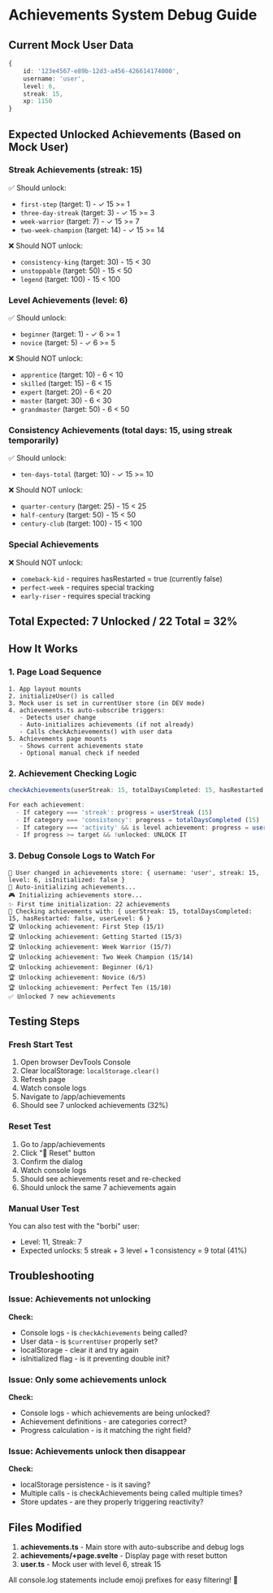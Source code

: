 # Achievements System Debug Guide

## Current Mock User Data
```typescript
{
    id: '123e4567-e89b-12d3-a456-426614174000',
    username: 'user',
    level: 6,
    streak: 15,
    xp: 1150
}
```

## Expected Unlocked Achievements (Based on Mock User)

### Streak Achievements (streak: 15)
✅ Should unlock:
- `first-step` (target: 1) - ✓ 15 >= 1
- `three-day-streak` (target: 3) - ✓ 15 >= 3
- `week-warrior` (target: 7) - ✓ 15 >= 7
- `two-week-champion` (target: 14) - ✓ 15 >= 14

❌ Should NOT unlock:
- `consistency-king` (target: 30) - 15 < 30
- `unstoppable` (target: 50) - 15 < 50
- `legend` (target: 100) - 15 < 100

### Level Achievements (level: 6)
✅ Should unlock:
- `beginner` (target: 1) - ✓ 6 >= 1
- `novice` (target: 5) - ✓ 6 >= 5

❌ Should NOT unlock:
- `apprentice` (target: 10) - 6 < 10
- `skilled` (target: 15) - 6 < 15
- `expert` (target: 20) - 6 < 20
- `master` (target: 30) - 6 < 30
- `grandmaster` (target: 50) - 6 < 50

### Consistency Achievements (total days: 15, using streak temporarily)
✅ Should unlock:
- `ten-days-total` (target: 10) - ✓ 15 >= 10

❌ Should NOT unlock:
- `quarter-century` (target: 25) - 15 < 25
- `half-century` (target: 50) - 15 < 50
- `century-club` (target: 100) - 15 < 100

### Special Achievements
❌ Should NOT unlock:
- `comeback-kid` - requires hasRestarted = true (currently false)
- `perfect-week` - requires special tracking
- `early-riser` - requires special tracking

## Total Expected: 7 Unlocked / 22 Total = 32%

## How It Works

### 1. Page Load Sequence
```
1. App layout mounts
2. initializeUser() is called
3. Mock user is set in currentUser store (in DEV mode)
4. achievements.ts auto-subscribe triggers:
   - Detects user change
   - Auto-initializes achievements (if not already)
   - Calls checkAchievements() with user data
5. Achievements page mounts
   - Shows current achievements state
   - Optional manual check if needed
```

### 2. Achievement Checking Logic
```typescript
checkAchievements(userStreak: 15, totalDaysCompleted: 15, hasRestarted: false, userLevel: 6)

For each achievement:
  - If category === 'streak': progress = userStreak (15)
  - If category === 'consistency': progress = totalDaysCompleted (15)
  - If category === 'activity' && is level achievement: progress = userLevel (6)
  - If progress >= target && !unlocked: UNLOCK IT
```

### 3. Debug Console Logs to Watch For
```
👤 User changed in achievements store: { username: 'user', streak: 15, level: 6, isInitialized: false }
🔧 Auto-initializing achievements...
🎮 Initializing achievements store...
✨ First time initialization: 22 achievements
🎯 Checking achievements with: { userStreak: 15, totalDaysCompleted: 15, hasRestarted: false, userLevel: 6 }
🏆 Unlocking achievement: First Step (15/1)
🏆 Unlocking achievement: Getting Started (15/3)
🏆 Unlocking achievement: Week Warrior (15/7)
🏆 Unlocking achievement: Two Week Champion (15/14)
🏆 Unlocking achievement: Beginner (6/1)
🏆 Unlocking achievement: Novice (6/5)
🏆 Unlocking achievement: Perfect Ten (15/10)
✅ Unlocked 7 new achievements
```

## Testing Steps

### Fresh Start Test
1. Open browser DevTools Console
2. Clear localStorage: `localStorage.clear()`
3. Refresh page
4. Watch console logs
5. Navigate to /app/achievements
6. Should see 7 unlocked achievements (32%)

### Reset Test
1. Go to /app/achievements
2. Click "🔄 Reset" button
3. Confirm the dialog
4. Watch console logs
5. Should see achievements reset and re-checked
6. Should unlock the same 7 achievements again

### Manual User Test
You can also test with the "borbi" user:
- Level: 11, Streak: 7
- Expected unlocks: 5 streak + 3 level + 1 consistency = 9 total (41%)

## Troubleshooting

### Issue: Achievements not unlocking
**Check:**
- Console logs - is `checkAchievements` being called?
- User data - is `$currentUser` properly set?
- localStorage - clear it and try again
- isInitialized flag - is it preventing double init?

### Issue: Only some achievements unlock
**Check:**
- Console logs - which achievements are being unlocked?
- Achievement definitions - are categories correct?
- Progress calculation - is it matching the right field?

### Issue: Achievements unlock then disappear
**Check:**
- localStorage persistence - is it saving?
- Multiple calls - is checkAchievements being called multiple times?
- Store updates - are they properly triggering reactivity?

## Files Modified

1. **achievements.ts** - Main store with auto-subscribe and debug logs
2. **achievements/+page.svelte** - Display page with reset button
3. **user.ts** - Mock user with level 6, streak 15

All console.log statements include emoji prefixes for easy filtering! 🎯
